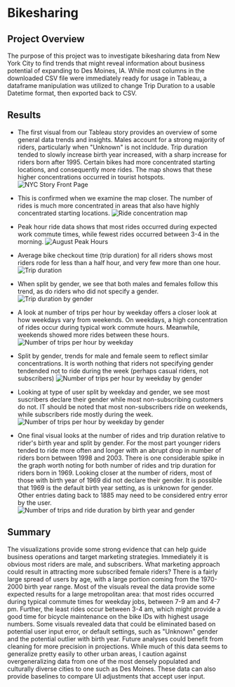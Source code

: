 # Bikesharing
## Project Overview
The purpose of this project was to investigate bikesharing data from New York City to find trends that might reveal information about business potential of expanding to Des Moines, IA. While most columns in the downloaded CSV file were immediately ready for usage in Tableau, a dataframe manipulation was utilized to change Trip Duration to a usable Datetime format, then exported back to CSV. 

## Results
* The first visual from our Tableau story provides an overview of some general data trends and insights. Males account for a strong majority of riders, particularly when "Unknown" is not incldude. Trip duration tended to slowly increase birth year increased, with a sharp increase for riders born after 1995. Certain bikes had more concentrated starting locations, and consequently more rides. The map shows that these higher concentrations occurred in tourist hotspots.
![NYC Story Front Page](https://github.com/manBow1119/bikesharing/blob/main/NYC_story.png)

* This is confirmed when we examine the map closer. The number of rides is much more concentrated in areas that also have highly concentrated starting locations. 
![Ride concentration map](https://github.com/manBow1119/bikesharing/blob/main/Starting_locations.png)

* Peak hour ride data shows that most rides occurred during expected work commute times, while fewest rides occurred between 3-4 in the morning.
![August Peak Hours](https://github.com/manBow1119/bikesharing/blob/main/Peak_usage_hours.png)
 
* Average bike checkout time (trip duration) for all riders shows most riders rode for less than a half hour, and very few more than one hour.
![Trip duration](https://github.com/manBow1119/bikesharing/blob/main/User_trip_duration.png)
  
* When split by gender, we see that both males and females follow this trend, as do riders who did not specify a gender.
![Trip duration by gender](https://github.com/manBow1119/bikesharing/blob/main/Trip_duration_by_gender.png)

* A look at number of trips per hour by weekday offers a closer look at how weekdays vary from weekends. On weekdays, a high concentration of rides occur during typical work commute hours. Meanwhile, weekends showed more rides between these hours.
![Number of trips per hour by weekday](https://github.com/manBow1119/bikesharing/blob/main/Trips_by_hour.png)

* Split by gender, trends for male and female seem to reflect similar concentrations. It is worth nothing that riders not specifying gender tendended not to ride during the week (perhaps casual riders, not subscribers)
![Number of trips per hour by weekday by gender](https://github.com/manBow1119/bikesharing/blob/main/Trips_by_hour_gender.png)

* Looking at type of user split by weekday and gender, we see most suscribers declare their gender while most non-subscribing customers do not. IT should be noted that most non-subscribers ride on weekends, while subscribers ride mostly during the week.
![Number of trips per hour by weekday by gender](https://github.com/manBow1119/bikesharing/blob/main/Trips_by_user_gender.png)

* One final visual looks at the number of rides and trip duration relative to rider's birth year and split by gender. For the most part younger riders tended to ride more often and longer with an abrupt drop in number of riders born between 1998 and 2003. There is one considerable spike in the graph worth noting for both number of rides and trip duration for riders born in 1969. Looking closer at the number of riders, most of those with birth year of 1969 did not declare their gender. It is possible that 1969 is the default birth year setting, as is unknown for gender. Other entries dating back to 1885 may need to be considered entry error by the user. 
![Number of trips and ride duration by birth year and gender](https://github.com/manBow1119/bikesharing/blob/main/Birthyear_outlier.png)

## Summary
The visualizations provide some strong evidence that can help guide business operations and target marketing strategies. Immediately it is obvious most riders are male, and subscribers. What marketing approach could result in attracting more subscribed female riders? There is a fairly large spread of users by age, with a large portion coming from the 1970-2000 birth year range. Most of the visuals reveal the data provide some expected results for a large metropolitan area: that most rides occurred during typical commute times for weekday jobs, between 7-9 am and 4-7 pm. Further, the least rides occur between 3-4 am, which might provide a good time for bicycle maintenance on the bike IDs with highest usage numbers. Some visuals revealed data that could be eliminated based on potential user input error, or default settings, such as "Unknown" gender and the potential outlier with birth year. Future analyses could benefit from cleaning for more precision in projections. While much of this data seems to generalize pretty easily to other urban areas, I caution against overgeneralizing data from one of the most densely populated and culturally diverse cities to one such as Des Moines. These data can also provide baselines to compare UI adjustments that accept user input.
